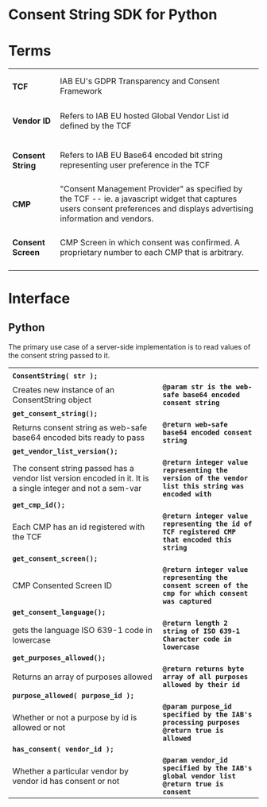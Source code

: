 # Consent String SDK for Python

# Terms


<table>
  <tr>
   <td>
<h4>TCF</h4>


   </td>
   <td>IAB EU's GDPR Transparency and Consent Framework
   </td>
  </tr>
  <tr>
   <td>
<h4>Vendor ID</h4>


   </td>
   <td>Refers to IAB EU hosted Global Vendor List id defined by the TCF
   </td>
  </tr>
  <tr>
   <td>
<h4>Consent String</h4>


   </td>
   <td>Refers to IAB EU Base64 encoded bit string representing user preference in the TCF
   </td>
  </tr>
  <tr>
   <td>
<h4>CMP</h4>


   </td>
   <td>"Consent Management Provider" as specified by the TCF -- ie. a javascript widget that captures users consent preferences and displays advertising information and vendors.
   </td>
  </tr>
  <tr>
   <td>
<h4>Consent Screen</h4>


   </td>
   <td>CMP Screen in which consent was confirmed.  A proprietary number to each CMP that is arbitrary.
   </td>
  </tr>
</table>



# Interface
## Python

The primary use case of a server-side implementation is to read values of the consent string passed to it.


<table>
  <tr>
   <td>
   </td>
   <td>
   </td>
  </tr>
  <tr>
   <td><strong><code>ConsentString( str );</code></strong>
   </td>
   <td>
   </td>
  </tr>
  <tr>
   <td>Creates new instance of an ConsentString object
   </td>
   <td><strong><code>@param str is the web-safe base64 encoded consent string</code></strong>
   </td>
  </tr>
  <tr>
   <td><strong><code>get_consent_string();</code></strong>
   </td>
   <td>
   </td>
  </tr>
  <tr>
   <td>Returns consent string as web-safe base64 encoded bits ready to pass
   </td>
   <td><strong><code>@return web-safe base64 encoded consent string</code></strong>
   </td>
  </tr>
  <tr>
   <td><strong><code>get_vendor_list_version();</code></strong>
   </td>
   <td>
   </td>
  </tr>
  <tr>
   <td>The consent string passed has a vendor list version encoded in it.  It is a single integer and not a sem-var
   </td>
   <td><strong><code>@return integer value representing the version of the vendor list this string was encoded with</code></strong>
   </td>
  </tr>
  <tr>
   <td><strong><code>get_cmp_id();</code></strong>
   </td>
   <td>
   </td>
  </tr>
  <tr>
   <td>Each CMP has an id registered with the TCF
   </td>
   <td><strong><code>@return integer value representing the id of TCF registered CMP that encoded this string</code></strong>
   </td>
  </tr>
  <tr>
   <td><strong><code>get_consent_screen();</code></strong>
   </td>
   <td>
   </td>
  </tr>
  <tr>
   <td>CMP Consented Screen ID
   </td>
   <td><strong><code>@return integer value representing the consent screen of the cmp for which consent was captured</code></strong>
   </td>
  </tr>
  <tr>
   <td><strong><code>get_consent_language();</code></strong>
   </td>
   <td>
   </td>
  </tr>
  <tr>
   <td>gets the language ISO 639-1 code in lowercase
   </td>
   <td><strong><code>@return length 2 string of ISO 639-1 Character code in lowercase</code></strong>
   </td>
  </tr>
  <tr>
   <td><strong><code>get_purposes_allowed();</code></strong>
   </td>
   <td>
   </td>
  </tr>
  <tr>
   <td>Returns an array of purposes allowed
   </td>
   <td><strong><code>@return returns byte array of all purposes allowed by their id</code></strong>
   </td>
  </tr>
  <tr>
   <td><strong><code>purpose_allowed( purpose_id );</code></strong>
   </td>
   <td>
   </td>
  </tr>
  <tr>
   <td>Whether or not a purpose by id is allowed or not
   </td>
   <td><strong><code>@param purpose_id specified by the IAB's processing purposes</code></strong>
<strong><code>@return true is allowed</code></strong>
   </td>
  </tr>
  <tr>
   <td><strong><code>has_consent( vendor_id );</code></strong>
   </td>
   <td>
   </td>
  </tr>
  <tr>
   <td>Whether a particular vendor by vendor id has consent or not
   </td>
   <td><strong><code>@param vendor_id specified by the IAB's global vendor list</code></strong>
<strong><code>@return true is consent</code></strong>
   </td>
  </tr>
</table>
